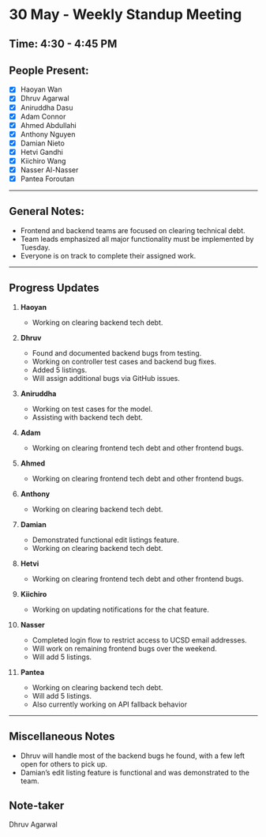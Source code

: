 # 30 May - Weekly Standup Meeting

## Time: 4:30 - 4:45 PM

## People Present:
- [x] Haoyan Wan  
- [x] Dhruv Agarwal  
- [x] Aniruddha Dasu  
- [x] Adam Connor  
- [x] Ahmed Abdullahi  
- [x] Anthony Nguyen  
- [x] Damian Nieto  
- [x] Hetvi Gandhi  
- [x] Kiichiro Wang  
- [x] Nasser Al-Nasser  
- [x] Pantea Foroutan  

---

## General Notes:
- Frontend and backend teams are focused on clearing technical debt.  
- Team leads emphasized all major functionality must be implemented by Tuesday.  
- Everyone is on track to complete their assigned work.

---

## Progress Updates

1. **Haoyan**  
   - Working on clearing backend tech debt.

2. **Dhruv**  
   - Found and documented backend bugs from testing.  
   - Working on controller test cases and backend bug fixes.  
   - Added 5 listings.  
   - Will assign additional bugs via GitHub issues.

3. **Aniruddha**  
   - Working on test cases for the model.  
   - Assisting with backend tech debt.

4. **Adam**  
   - Working on clearing frontend tech debt and other frontend bugs.  

5. **Ahmed**  
   - Working on clearing frontend tech debt and other frontend bugs.  

6. **Anthony**  
   - Working on clearing backend tech debt.

7. **Damian**  
   - Demonstrated functional edit listings feature.  
   - Working on clearing backend tech debt.

8. **Hetvi**  
   - Working on clearing frontend tech debt and other frontend bugs.  

9. **Kiichiro**  
   - Working on updating notifications for the chat feature.   

10. **Nasser**  
    - Completed login flow to restrict access to UCSD email addresses.  
    - Will work on remaining frontend bugs over the weekend.  
    - Will add 5 listings.

11. **Pantea**  
    - Working on clearing backend tech debt.  
    - Will add 5 listings.
    - Also currently working on API fallback behavior 

---

## Miscellaneous Notes
- Dhruv will handle most of the backend bugs he found, with a few left open for others to pick up.  
- Damian’s edit listing feature is functional and was demonstrated to the team.  

## Note-taker
Dhruv Agarwal
